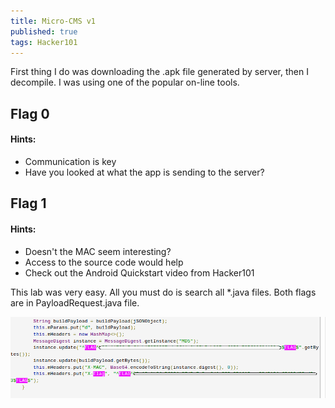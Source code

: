 ```yaml
---
title: Micro-CMS v1
published: true
tags: Hacker101
---
```


First thing I do was downloading the .apk file generated by server, then I decompile. I was using one of the popular on-line tools.

## Flag 0

#### Hints:

* Communication is key
* Have you looked at what the app is sending to the server?

## Flag 1

#### Hints:

* Doesn't the MAC seem interesting?
* Access to the source code would help
* Check out the Android Quickstart video from Hacker101

This lab was very easy. All you must do is search all *.java files. Both flags are in PayloadRequest.java file.

![New post](/assets/thermostat/flag.png)
